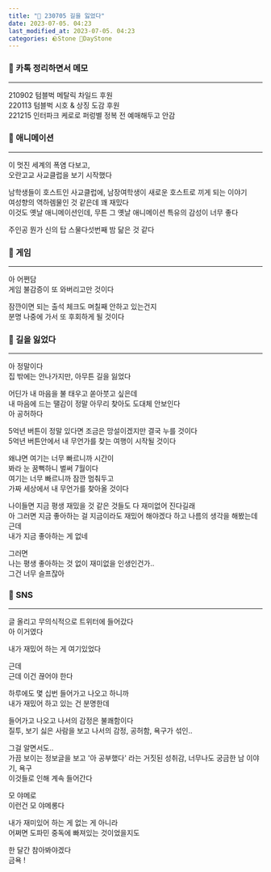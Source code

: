 ```yaml
---
title: "🌱 230705 길을 잃었다"
date: 2023-07-05. 04:23
last_modified_at: 2023-07-05. 04:23
categories: 🪨Stone 🌱DayStone 
---
```


### 🗿 카톡 정리하면서 메모

---

210902 텀블벅 메탈릭 차일드 후원  
220113 텀블벅 시호 & 상징 도감 후원  
221215 인터파크 케로로 퍼렁별 정복 전 예매해두고 안감  

### 🗿 애니메이션

---

이 멋진 세계의 폭염 다보고,  
오란고교 사교클럽을 보기 시작했다  

남학생들이 호스트인 사교클럽에, 남장여학생이 새로운 호스트로 끼게 되는 이야기  
여성향의 역하렘물인 것 같은데 꽤 재밌다  
이것도 옛날 애니메이션인데, 무튼 그 옛날 애니메이션 특유의 감성이 너무 좋다  

주인공 뭔가 신의 탑 스물다섯번째 밤 닮은 것 같다  

### 🗿 게임

---

아 어쩐담  
게임 불감증이 또 와버리고만 것이다  

잠깐이면 되는 출석 체크도 며칠째 안하고 있는건지  
분명 나중에 가서 또 후회하게 될 것이다  

### 🗿 길을 잃었다

---

아 정말이다  
집 밖에는 안나가지만, 아무튼 길을 잃었다  

어딘가 내 마음을 불 태우고 쏟아붓고 싶은데  
내 마음에 드는 땔감이 정말 아무리 찾아도 도대체 안보인다  
아 공허하다  

5억년 버튼이 정말 있다면 조금은 망설이겠지만 결국 누를 것이다  
5억년 버튼안에서 내 무언가를 찾는 여행이 시작될 것이다  

왜냐면 여기는 너무 빠르니까 시간이  
봐라 눈 꿈뻑하니 벌써 7월이다  
여기는 너무 빠르니까 잠깐 멈춰두고  
가짜 세상에서 내 무언가를 찾아올 것이다  

나이들면 지금 평생 재밌을 것 같은 것들도 다 재미없어 진다길래  
아 그러면 지금 좋아하는 걸 지금이라도 재밌어 해야겠다 하고 나름의 생각을 해봤는데  
근데  
내가 지금 좋아하는 게 없네  

그러면  
나는 평생 좋아하는 것 없이 재미없을 인생인건가..  
그건 너무 슬프잖아  

### 🗿 SNS

---

글 올리고 무의식적으로 트위터에 들어갔다  
아 이거였다  

내가 재밌어 하는 게 여기있었다  

근데  
근데 이건 끊어야 한다  

하루에도 몇 십번 들어가고 나오고 하니까  
내가 재밌어 하고 있는 건 분명한데  

들어가고 나오고 나서의 감정은 불쾌함이다  
질투, 보기 싫은 사람을 보고 나서의 감정, 공허함, 욕구가 섞인..  

그걸 알면서도..  
가끔 보이는 정보글을 보고 '아 공부했다' 라는 거짓된 성취감, 너무나도 궁금한 남 이야기, 욕구  
이것들로 인해 계속 들어간다  

모 야메로  
이런건 모 야메롱다  

내가 재미있어 하는 게 없는 게 아니라  
어쩌면 도파민 중독에 빠져있는 것이었을지도  

한 달간 참아봐야겠다  
금욕 !  

